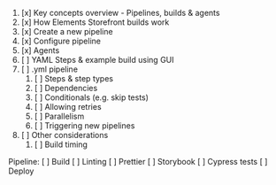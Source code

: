 1. [x] Key concepts overview - Pipelines, builds & agents
1. [x] How Elements Storefront builds work
1. [x] Create a new pipeline
1. [x] Configure pipeline
1. [x] Agents
1. [ ] YAML Steps & example build using GUI
1. [ ] .yml pipeline
   1. [ ] Steps & step types
   1. [ ] Dependencies
   1. [ ] Conditionals (e.g. skip tests)
   1. [ ] Allowing retries
   1. [ ] Parallelism
   1. [ ] Triggering new pipelines
1. [ ] Other considerations
   1. [ ] Build timing

Pipeline:
[ ] Build
[ ] Linting
[ ] Prettier
[ ] Storybook
[ ] Cypress tests
[ ] Deploy
